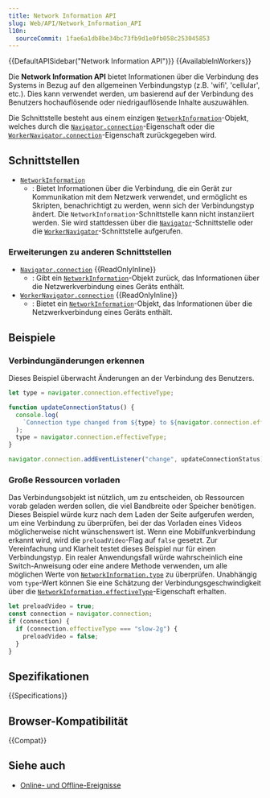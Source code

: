 ```yaml
---
title: Network Information API
slug: Web/API/Network_Information_API
l10n:
  sourceCommit: 1fae6a1db8be34bc73fb9d1e0fb058c253045853
---
```


{{DefaultAPISidebar("Network Information API")}} {{AvailableInWorkers}}

Die **Network Information API** bietet Informationen über die Verbindung des Systems in Bezug auf den allgemeinen Verbindungstyp (z.B. 'wifi', 'cellular', etc.). Dies kann verwendet werden, um basierend auf der Verbindung des Benutzers hochauflösende oder niedrigauflösende Inhalte auszuwählen.

Die Schnittstelle besteht aus einem einzigen [`NetworkInformation`](/de/docs/Web/API/NetworkInformation)-Objekt, welches durch die [`Navigator.connection`](/de/docs/Web/API/Navigator/connection)-Eigenschaft oder die [`WorkerNavigator.connection`](/de/docs/Web/API/WorkerNavigator/connection)-Eigenschaft zurückgegeben wird.

## Schnittstellen

- [`NetworkInformation`](/de/docs/Web/API/NetworkInformation)
  - : Bietet Informationen über die Verbindung, die ein Gerät zur Kommunikation mit dem Netzwerk verwendet, und ermöglicht es Skripten, benachrichtigt zu werden, wenn sich der Verbindungstyp ändert. Die `NetworkInformation`-Schnittstelle kann nicht instanziiert werden. Sie wird stattdessen über die [`Navigator`](/de/docs/Web/API/Navigator)-Schnittstelle oder die [`WorkerNavigator`](/de/docs/Web/API/WorkerNavigator)-Schnittstelle aufgerufen.

### Erweiterungen zu anderen Schnittstellen

- [`Navigator.connection`](/de/docs/Web/API/Navigator/connection) {{ReadOnlyInline}}
  - : Gibt ein [`NetworkInformation`](/de/docs/Web/API/NetworkInformation)-Objekt zurück, das Informationen über die Netzwerkverbindung eines Geräts enthält.
- [`WorkerNavigator.connection`](/de/docs/Web/API/WorkerNavigator/connection) {{ReadOnlyInline}}
  - : Bietet ein [`NetworkInformation`](/de/docs/Web/API/NetworkInformation)-Objekt, das Informationen über die Netzwerkverbindung eines Geräts enthält.

## Beispiele

### Verbindungänderungen erkennen

Dieses Beispiel überwacht Änderungen an der Verbindung des Benutzers.

```js
let type = navigator.connection.effectiveType;

function updateConnectionStatus() {
  console.log(
    `Connection type changed from ${type} to ${navigator.connection.effectiveType}`,
  );
  type = navigator.connection.effectiveType;
}

navigator.connection.addEventListener("change", updateConnectionStatus);
```

### Große Ressourcen vorladen

Das Verbindungsobjekt ist nützlich, um zu entscheiden, ob Ressourcen vorab geladen werden sollen, die viel Bandbreite oder Speicher benötigen. Dieses Beispiel würde kurz nach dem Laden der Seite aufgerufen werden, um eine Verbindung zu überprüfen, bei der das Vorladen eines Videos möglicherweise nicht wünschenswert ist. Wenn eine Mobilfunkverbindung erkannt wird, wird die `preloadVideo`-Flag auf `false` gesetzt. Zur Vereinfachung und Klarheit testet dieses Beispiel nur für einen Verbindungstyp. Ein realer Anwendungsfall würde wahrscheinlich eine Switch-Anweisung oder eine andere Methode verwenden, um alle möglichen Werte von [`NetworkInformation.type`](/de/docs/Web/API/NetworkInformation/type) zu überprüfen. Unabhängig vom `type`-Wert können Sie eine Schätzung der Verbindungsgeschwindigkeit über die [`NetworkInformation.effectiveType`](/de/docs/Web/API/NetworkInformation/effectiveType)-Eigenschaft erhalten.

```js
let preloadVideo = true;
const connection = navigator.connection;
if (connection) {
  if (connection.effectiveType === "slow-2g") {
    preloadVideo = false;
  }
}
```

## Spezifikationen

{{Specifications}}

## Browser-Kompatibilität

{{Compat}}

## Siehe auch

- [Online- und Offline-Ereignisse](/de/docs/Web/API/Navigator/onLine)

